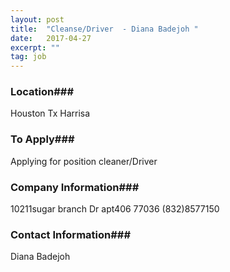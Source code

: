 ```yaml
---
layout: post
title:  "Cleanse/Driver  - Diana Badejoh "
date:   2017-04-27
excerpt: ""
tag: job
---
```










### Location###

Houston Tx Harrisa




### To Apply###

Applying for position  cleaner/Driver 


### Company Information###

10211sugar branch Dr apt406 77036 (832)8577150


### Contact Information###

Diana Badejoh 

